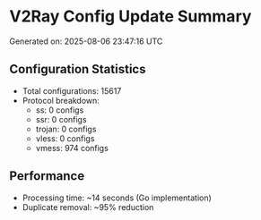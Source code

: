 # V2Ray Config Update Summary
Generated on: 2025-08-06 23:47:16 UTC

## Configuration Statistics
- Total configurations: 15617
- Protocol breakdown:
  - ss: 0 configs
  - ssr: 0 configs
  - trojan: 0 configs
  - vless: 0 configs
  - vmess: 974 configs

## Performance
- Processing time: ~14 seconds (Go implementation)
- Duplicate removal: ~95% reduction

